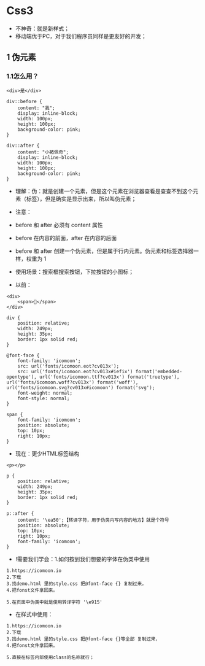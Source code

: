 # Css3

* 不神奇：就是新样式；
* 移动端优于PC，对于我们程序员同样是更友好的开发；

## 1 伪元素

### 1.1怎么用？

```
<div>是</div>

div::before {
    content: "我";
    display: inline-block;
    width: 100px;
    height: 100px;
    background-color: pink;
}

div::after {
    content: "小猪佩奇";
    display: inline-block;
    width: 100px;
    height: 100px;
    background-color: pink;
}
```

* 理解：伪：就是创建一个元素，但是这个元素在浏览器查看是查查不到这个元素（标签），但是确实是显示出来，所以叫伪元素；

* 注意：
* before 和 after 必须有 content 属性 
* before 在内容的前面，after 在内容的后面
* before 和 after 创建一个伪元素，但是属于行内元素。伪元素和标签选择器一样，权重为 1

* 使用场景：搜索框搜索按钮，下拉按钮的小图标；
* 以前：
```
<div>
    <span></span>
</div>

div {
    position: relative;
    width: 249px;
    height: 35px;
    border: 1px solid red;
}

@font-face {
    font-family: 'icomoon';
    src: url('fonts/icomoon.eot?cv013x');
    src: url('fonts/icomoon.eot?cv013x#iefix') format('embedded-opentype'), url('fonts/icomoon.ttf?cv013x') format('truetype'), url('fonts/icomoon.woff?cv013x') format('woff'), url('fonts/icomoon.svg?cv013x#icomoon') format('svg');
    font-weight: normal;
    font-style: normal;
}

span {
    font-family: 'icomoon';
    position: absolute;
    top: 10px;
    right: 10px;
}
```

* 现在：更少HTML标签结构
```
<p></p>

p {
    position: relative;
    width: 249px;
    height: 35px;
    border: 1px solid red;
}

p::after {
    content: '\ea50';【转译字符，用于伪类内写内容的地方】就是个符号
    position: absolute;
    top: 10px;
    right: 10px;
    font-family: 'icomoon';
}
```

* !需要我们学会：1.如何按到我们想要的字体在伪类中使用
```
1.https://icomoon.io
2.下载
3.找demo.html 里的style.css 把@font-face {} 复制过来，
4.把fonst文件拿回来。

5.在页面中伪类中就是使用转译字符 '\e915'
```

* 在样式中使用：
```
1.https://icomoon.io
2.下载
3.找demo.html 里的style.css 把@font-face {}等全部 复制过来，
4.把fonst文件拿回来。

5.直接在标签内部使用class的名称就行；
```

